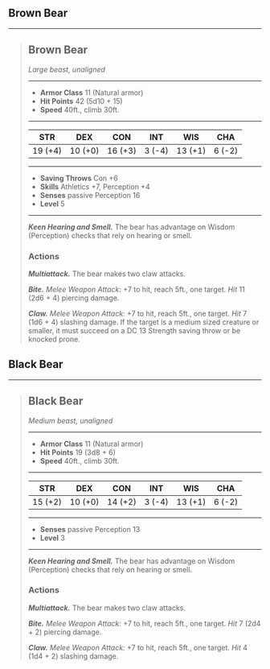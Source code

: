 ## Brown Bear



___
> ## Brown Bear
>*Large beast, unaligned*
> ___
> - **Armor Class** 11 (Natural armor)
> - **Hit Points** 42 (5d10 + 15)
> - **Speed** 40ft., climb 30ft.
>___
>|   STR   |   DEX   |   CON   |   INT   |   WIS   |   CHA   |
>|:-------:|:-------:|:-------:|:-------:|:-------:|:-------:|
>| 19 (+4) | 10 (+0) | 16 (+3) |  3 (-4) | 13 (+1) |  6 (-2) |
>___
> - **Saving Throws** Con +6
> - **Skills** Athletics +7, Perception +4
> - **Senses** passive Perception 16
> - **Level** 5
> ___
> ***Keen Hearing and Smell.*** The bear has advantage on Wisdom (Perception) checks that rely on hearing or smell.
>
> ### Actions
> ***Multiattack.*** The bear makes two claw attacks.
>
> ***Bite.*** *Melee Weapon Attack:* +7 to hit, reach 5ft., one target. *Hit* 11 (2d6 + 4) piercing damage. 
>
> ***Claw.*** *Melee Weapon Attack:* +7 to hit, reach 5ft., one target. *Hit* 7 (1d6 + 4) slashing damage. If the target is a medium sized creature or smaller, it must succeed on a DC 13 Strength saving throw or be knocked prone.
>



## Black Bear



___
> ## Black Bear
>*Medium beast, unaligned*
> ___
> - **Armor Class** 11 (Natural armor)
> - **Hit Points** 19 (3d8 + 6)
> - **Speed** 40ft., climb 30ft.
>___
>|   STR   |   DEX   |   CON   |   INT   |   WIS   |   CHA   |
>|:-------:|:-------:|:-------:|:-------:|:-------:|:-------:|
>| 15 (+2) | 10 (+0) | 14 (+2) |  3 (-4) | 13 (+1) |  6 (-2) |
>___
> - **Senses** passive Perception 13
> - **Level** 3
> ___
> ***Keen Hearing and Smell.*** The bear has advantage on Wisdom (Perception) checks that rely on hearing or smell.
>
> ### Actions
> ***Multiattack.*** The bear makes two claw attacks.
>
> ***Bite.*** *Melee Weapon Attack:* +7 to hit, reach 5ft., one target. *Hit* 7 (2d4 + 2) piercing damage. 
>
> ***Claw.*** *Melee Weapon Attack:* +7 to hit, reach 5ft., one target. *Hit* 4 (1d4 + 2) slashing damage.
>